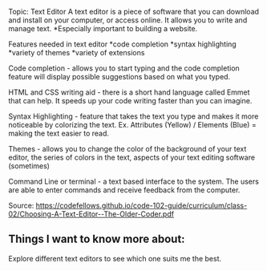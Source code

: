 Topic: Text Editor
A text editor is a piece of software that you can download and install on your computer, or access online. It allows you to write and manage text. 
*Especially important to building a website.

Features needed in text editor
*code completion 
*syntax highlighting 
*variety of themes
*variety of extensions

Code completion - allows you to start typing and the code completion feature will display possible suggestions based on what you typed.

HTML and CSS writing aid - there is a short hand language called Emmet that can help. It speeds up your code writing faster than you can imagine.

Syntax Highlighting - feature that takes the text you type and makes it more noticeable by colorizing the text. 
Ex. Attributes (Yellow) / Elements (Blue) = making the text easier to read.

Themes - allows you to change the color of the background of your text editor, the series of colors in the text, aspects of your text editing software (sometimes)

Command Line or terminal - a text based interface to the system. The users are able to enter commands and receive feedback from the computer.

Source: <https://codefellows.github.io/code-102-guide/curriculum/class-02/Choosing-A-Text-Editor--The-Older-Coder.pdf>

## Things I want to know more about:

Explore different text editors to see which one suits me the best. 